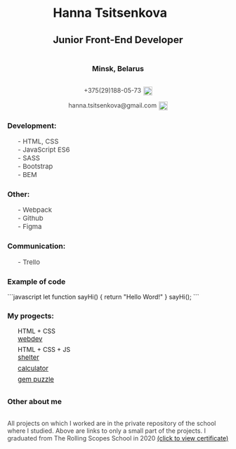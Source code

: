 <div class="container">
  <div class="container__about">
      <h1> Hanna Tsitsenkova </h1>
      <h2> Junior Front-End Developer </h2>
  </div>
  <div class="container__other">          
      <h3> Minsk, Belarus </h3>
      <div class="container__contacts">   
        <p> +375(29)188-05-73
          <a href="https://web.telegram.org/z/">
            <img src="https://cdn-icons.flaticon.com/png/512/2504/premium/2504941.png?token=exp=1641321592~hmac=5258700ae52ea86b6eb649d87e7b3954" class="img"alt="telegram"/>
          </a>
        </p>              
        <p> hanna.tsitsenkova@gmail.com 
          <a href="https://web.telegram.org/z/">
            <img src="https://cdn-icons-png.flaticon.com/512/281/281769.png"class="img" alt="gmail"/>
          </a>
        </p>
      </div>
    </div>
  </div>

  <div class="container-resume">
    <h3>Development:</h3>
    <ul> 
      <li>- HTML, CSS</li>
      <li>- JavaScript ES6</li>
      <li>- SASS</li>
      <li>- Bootstrap</li>
      <li>- BEM</li>
    </ul>
    <h3>Other:</h3>
    <ul> 
      <li>- Webpack</li>
      <li>- Github</li>
      <li>- Figma</li>
    </ul>
    <h3>Communication:</h3>
    <ul> 
      <li>- Trello</li>
    </ul>
    <h3>Example of code</h3>
    ```javascript
    let function sayHi() {
      return "Hello Word!"
    }
    sayHi();
    ```
    <h3>Му progects:</h3>
    <ul  class="container-resume__progects">
      HTML + CSS
      <li><a href="https://rolling-scopes-school.github.io/hanna25-JS2020Q3/webdev/">webdev</a></li>
      HTML + CSS + JS
      <li><a href="https://rolling-scopes-school.github.io/hanna25-JS2020Q3/shelter/pages/main/main.html">shelter</a>
      </li>
      <li><a href="https://rolling-scopes-school.github.io/hanna25-JS2020Q3/calculator/">calculator</a>
      </li>
      <li><a href="https://rolling-scopes-school.github.io/hanna25-JS2020Q3/gem-puzzle/dist/index.html
          ">gem puzzle</a>
      </li>   
    </ul>
    <h3>Other about me</h3>
      <p> All projects on which I worked are in the private repository of the school where I studied. Above are links to only a small part of the projects. I graduated from The Rolling Scopes School in 2020  <a href="https://app.rs.school/certificate/o9cctjh0">(click to view certificate)</a>
      </p>
  </div>


<style type="text/css">
  .container {
      display: flex;
      align-items: center;
      justify-content: center;
      flex-direction: column;
  }
  .container__about {
    display: flex;
    flex-direction: column;
    align-items: start;
  }
  .container__about h1 {
    margin-bottom: 0px;    
  }
  .container__about h2 {
    font-size: 22px
  }
  .container__other {
    display: flex;
    flex-direction: column;
    align-items: center;
  }
  .container__contacts {
    display: flex;
    flex-direction: column;
    align-items: center;
  }
  .container__contacts p{
    margin-bottom: 0px;
    display: flex;
    align-items: start;
  }
  .container__contacts p a{
    margin-left: 5px;
    align-items: center;
    display: flex;
  }
  .img  {
    height: 20px;
    width: 20px;
  }
  ul {
    margin: 0px;
  }
  li {
    list-style-type: none;
    display: flex;
    align-items: center;
    font-size: 15px;
    color: #404040;
  }
  h3 {
    margin-top: 25px;
  }
  .container-resume {
      display: flex;
      flex-direction: column;
      align-items: start;
      justify-content: center;
  }
  .container-resume__progects li {
    margin-bottom: 6px;
  }
  p {
    color: #404040;
  }

</style>